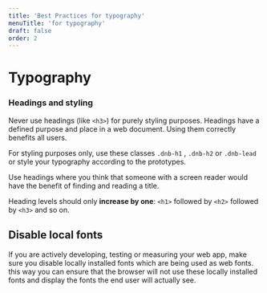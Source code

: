 ```yaml
---
title: 'Best Practices for typography'
menuTitle: 'for typography'
draft: false
order: 2
---
```


# Typography

### Headings and styling

Never use headings (like `<h3>`) for purely styling purposes. Headings have a defined purpose and place in a web document. Using them correctly benefits all users.

For styling purposes only, use these classes `.dnb-h1` , `.dnb-h2` or `.dnb-lead` or style your typography according to the prototypes.

Use headings where you think that someone with a screen reader would have the benefit of finding and reading a title.

Heading levels should only **increase by one**: `<h1>` followed by `<h2>` followed by `<h3>` and so on.

## Disable local fonts

If you are actively developing, testing or measuring your web app, make sure you disable locally installed fonts which are being used as web fonts. this way you can ensure that the browser will not use these locally installed fonts and display the fonts the end user will actually see.

